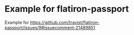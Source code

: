 Example for flatiron-passport
=======

Example for https://github.com/travist/flatiron-passport/issues/9#issuecomment-21489851
